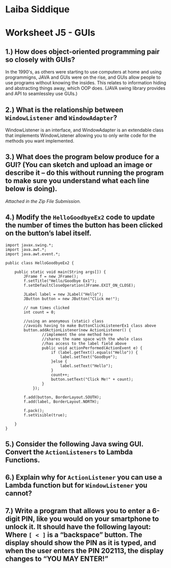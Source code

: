 # Laiba Siddique
# Worksheet J5 - GUIs

## 1.) How does object-oriented programming pair so closely with GUIs?

In the 1990's, as others were starting to use computers at home and using programmigns, JAVA and GUIs were on the rise, and GUIs allow people to use programs without knowing the insides. This relates to information hiding and abstracting things away, which OOP does. 
(JAVA swing library provides and API to seamlessley use GUIs.)

## 2.) What is the relationship between `WindowListener` and `WindowAdapter`?

WindowListener is an interface, and WindowAdapter is an extendable class that implements WindowListener allowing you to only write code for the methods you want implemented. 

## 3.) What does the program below produce for a GUI? (You can sketch and upload an image or describe it – do this without running the program to make sure you understand what each line below is doing).

_Attached in the Zip File Submission._

## 4.) Modify the `HelloGoodbyeEx2` code to update the number of times the button has been clicked on the button’s label itself.

```
import javax.swing.*;
import java.awt.*;
import java.awt.event.*;

public class HelloGoodbyeEx2 {

    public static void main(String args[]) {
        JFrame f = new JFrame();
        f.setTitle("Hello/Goodbye Ex1");
        f.setDefaultCloseOperation(JFrame.EXIT_ON_CLOSE);
        
        JLabel label = new JLabel("Hello");
        JButton button = new JButton("Click me!");

        // num times clicked
        int count = 0;

        //using an anonymous (static) class
        //avoids having to make ButtonClickListenerEx1 class above
        button.addActionListener(new ActionListener() {
                //implement the one method here
                //shares the name space with the whole class
                //has access to the label field above
                public void actionPerformed(ActionEvent e) {
                    if (label.getText().equals("Hello")) {
                        label.setText("Goodbye");
                    }else {
                        label.setText("Hello");
                    }
                    count++;
                    button.setText("Click Me!" + count);
                }
            });
        
        f.add(button, BorderLayout.SOUTH);
        f.add(label, BorderLayout.NORTH);

        f.pack();
        f.setVisible(true);
        
    }
}
```

## 5.) Consider the following Java swing GUI. Convert the `ActionListeners` to Lambda Functions.



## 6.) Explain why for `ActionListener` you can use a Lambda function but for `WindowListener` you cannot?



## 7.) Write a program that allows you to enter a 6-digit PIN, like you would on your smartphone to unlock it. It should have the following layout: Where `[ < ]` is a “backspace” button. The display should show the PIN as it is typed, and when the user enters the PIN 202113, the display changes to “YOU MAY ENTER!”



